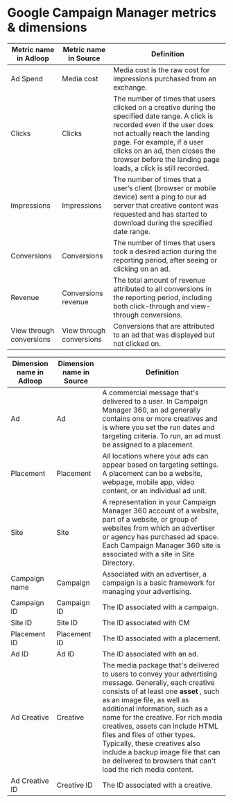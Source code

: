 # Google Campaign Manager metrics & dimensions

| **Metric name in Adloop** | **Metric name in Source** | **Definition**                                                                                                                                                                                                                                                                                 |
| ------------------------- | ------------------------- | ---------------------------------------------------------------------------------------------------------------------------------------------------------------------------------------------------------------------------------------------------------------------------------------------- |
| Ad Spend                  | Media cost                | Media cost is the raw cost for impressions purchased from an exchange.                                                                                                                                                                                                                         |
| Clicks                    | Clicks                    | The number of times that users clicked on a creative during the specified date range. A click is recorded even if the user does not actually reach the landing page. For example, if a user clicks on an ad, then closes the browser before the landing page loads, a click is still recorded. |
| Impressions               | Impressions               | The number of times that a user’s client (browser or mobile device) sent a ping to our ad server that creative content was requested and has started to download during the specified date range.                                                                                              |
| Conversions               | Conversions               | The number of times that users took a desired action during the reporting period, after seeing or clicking on an ad.                                                                                                                                                                           |
| Revenue                   | Conversions revenue       | The total amount of revenue attributed to all conversions in the reporting period, including both click-through and view-through conversions.                                                                                                                                                  |
| View through conversions  | View through conversions  | Conversions that are attributed to an ad that was displayed but not clicked on.                                                                                                                                                                                                                |

| **Dimension name in Adloop** | **Dimension name in Source** | **Definition**                                                                                                                                                                                                                                                                                                                                                                                                                                                   |
| ---------------------------- | ---------------------------- | ---------------------------------------------------------------------------------------------------------------------------------------------------------------------------------------------------------------------------------------------------------------------------------------------------------------------------------------------------------------------------------------------------------------------------------------------------------------- |
| Ad                           | Ad                           | A commercial message that's delivered to a user. In Campaign Manager 360, an ad generally contains one or more creatives and is where you set the run dates and targeting criteria. To run, an ad must be assigned to a placement.                                                                                                                                                                                                                               |
| Placement                    | Placement                    | All locations where your ads can appear based on targeting settings. A placement can be a website, webpage, mobile app, video content, or an individual ad unit.                                                                                                                                                                                                                                                                                                 |
| Site                         | Site                         | A representation in your Campaign Manager 360 account of a website, part of a website, or group of websites from which an advertiser or agency has purchased ad space. Each Campaign Manager 360 site is associated with a site in Site Directory.                                                                                                                                                                                                               |
| Campaign name                | Campaign                     | Associated with an advertiser,  a campaign is a basic framework for managing your advertising.                                                                                                                                                                                                                                                                                                                                                                   |
| Campaign ID                  | Campaign ID                  | The ID associated with a campaign.                                                                                                                                                                                                                                                                                                                                                                                                                               |
| Site ID                      | Site ID                      | The ID associated with CM                                                                                                                                                                                                                                                                                                                                                                                                                                        |
| Placement ID                 | Placement ID                 | The ID associated with a placement.                                                                                                                                                                                                                                                                                                                                                                                                                              |
| Ad ID                        | Ad ID                        | The ID associated with an ad.                                                                                                                                                                                                                                                                                                                                                                                                                                    |
| Ad Creative                  | Creative                     | The media package that's delivered to users to convey your advertising message. Generally, each creative consists of at least one **asset** , such as an image file, as well as additional information, such as a name for the creative. For rich media creatives, assets can include HTML files and files of other types. Typically, these creatives also include a backup image file that can be delivered to browsers that can't load the rich media content. |
| Ad Creative ID               | Creative ID                  | The ID associated with a creative.                                                                                                                                                                                                                                                                                                                                                                                                                               |
